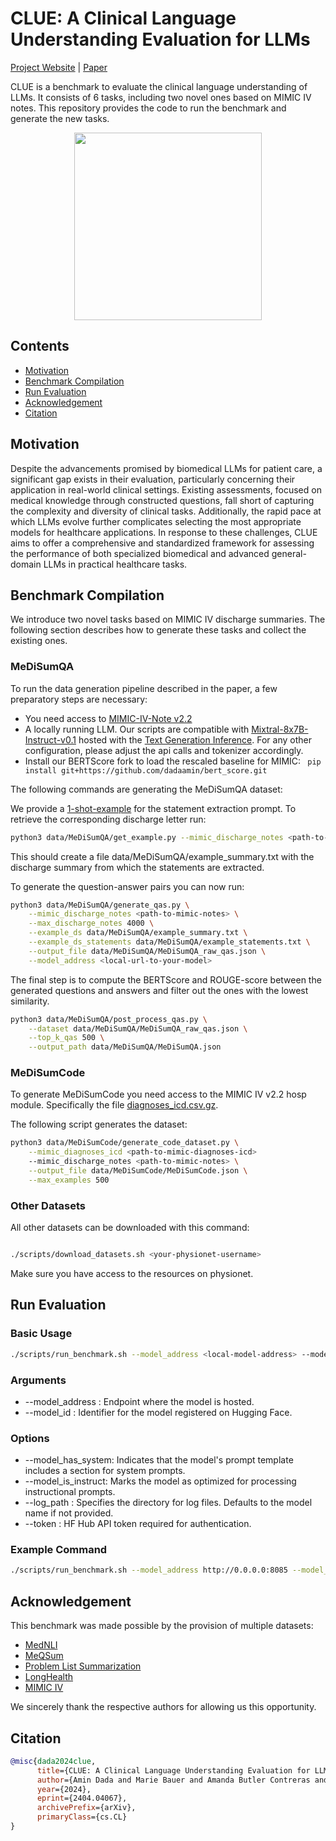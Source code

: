 # CLUE: A Clinical Language Understanding Evaluation for LLMs

[Project Website](https://clue.ikim.nrw/) | [Paper](https://arxiv.org/abs/2404.04067)

CLUE is a benchmark to evaluate the clinical language understanding of LLMs. It consists of 6 tasks, including two novel ones based on MIMIC IV notes. This repository provides the code to run the benchmark and generate the new tasks.

<p align="center">
  <img src="images/CLUE_overview.png" width="300"/>
</p>

## Contents
- [Motivation](#motivation)
- [Benchmark Compilation](#benchmark-compilation)
- [Run Evaluation](#run-evaluation)
- [Acknowledgement](#acknowledgement)
- [Citation](#citation)

## Motivation

Despite the advancements promised by biomedical LLMs for patient care, a significant gap exists in their evaluation, particularly concerning their application in real-world clinical settings. Existing assessments, focused on medical knowledge through constructed questions, fall short of capturing the complexity and diversity of clinical tasks. Additionally, the rapid pace at which LLMs evolve further complicates selecting the most appropriate models for healthcare applications. In response to these challenges, CLUE aims to offer a comprehensive and standardized framework for assessing the performance of both specialized biomedical and advanced general-domain LLMs in practical healthcare tasks.

## Benchmark Compilation
We introduce two novel tasks based on MIMIC IV discharge summaries. The following section describes how to generate these tasks and collect the existing ones.

### MeDiSumQA
To run the data generation pipeline described in the paper, a few preparatory steps are necessary:

- You need access to [MIMIC-IV-Note v2.2](https://physionet.org/content/mimic-iv-note/2.2/)
- A locally running LLM. Our scripts are compatible with [Mixtral-8x7B-Instruct-v0.1](https://huggingface.co/mistralai/Mixtral-8x7B-Instruct-v0.1) hosted with the [Text Generation Inference](https://github.com/huggingface/text-generation-inference). For any other configuration, please adjust the api calls and tokenizer accordingly.
- Install our BERTScore fork to load the rescaled baseline for MIMIC: ```
pip install git+https://github.com/dadaamin/bert_score.git```

The following commands are generating the MeDiSumQA dataset:


We provide a [1-shot-example](data/MeDiSumQA/example_statements.txt) for the statement extraction prompt. To retrieve the corresponding discharge letter run:
```bash
python3 data/MeDiSumQA/get_example.py --mimic_discharge_notes <path-to-mimic-notes>
```
This should create a file data/MeDiSumQA/example_summary.txt with the discharge summary from which the statements are extracted.

To generate the question-answer pairs you can now run:


```bash
python3 data/MeDiSumQA/generate_qas.py \
    --mimic_discharge_notes <path-to-mimic-notes> \
    --max_discharge_notes 4000 \
    --example_ds data/MeDiSumQA/example_summary.txt \
    --example_ds_statements data/MeDiSumQA/example_statements.txt \
    --output_file data/MeDiSumQA/MeDiSumQA_raw_qas.json \
    --model_address <local-url-to-your-model>
```

The final step is to compute the BERTScore and ROUGE-score between the generated questions and answers and filter out the ones with the lowest similarity.

```bash
python3 data/MeDiSumQA/post_process_qas.py \
    --dataset data/MeDiSumQA/MeDiSumQA_raw_qas.json \
    --top_k_qas 500 \
    --output_path data/MeDiSumQA/MeDiSumQA.json

```

### MeDiSumCode

To generate MeDiSumCode you need access to the MIMIC IV v2.2 hosp module. Specifically the file [diagnoses_icd.csv.gz](https://physionet.org/content/mimiciv/2.2/hosp/diagnoses_icd.csv.gz).

The following script generates the dataset:

```bash
python3 data/MeDiSumCode/generate_code_dataset.py \
    --mimic_diagnoses_icd <path-to-mimic-diagnoses-icd>
    --mimic_discharge_notes <path-to-mimic-notes> \
    --output_file data/MeDiSumCode/MeDiSumCode.json \
    --max_examples 500
```



### Other Datasets

All other datasets can be downloaded with this command:

```bash

./scripts/download_datasets.sh <your-physionet-username>
```

Make sure you have access to the resources on physionet.

## Run Evaluation


### Basic Usage

```bash
./scripts/run_benchmark.sh --model_address <local-model-address> --model_id <hf-model-id> [OPTIONS]
```
### Arguments

- --model_address <local-model-address>: Endpoint where the model is hosted.
- --model_id <hf-model-id>: Identifier for the model registered on Hugging Face.
### Options
- --model_has_system: Indicates that the model's prompt template includes a section for system prompts.
- --model_is_instruct: Marks the model as optimized for processing instructional prompts.
- --log_path <path>: Specifies the directory for log files. Defaults to the model name if not provided.
- --token <API token>: HF Hub API token required for authentication.


### Example Command

```bash
./scripts/run_benchmark.sh --model_address http://0.0.0.0:8085 --model_id meta-llama/Meta-Llama-3-8B --model_has_system --model_is_instruct
```


## Acknowledgement

This benchmark was made possible by the provision of multiple datasets:

- [MedNLI](https://jgc128.github.io/mednli/)
- [MeQSum](https://github.com/abachaa/MeQSum)
- [Problem List Summarization](https://physionet.org/content/bionlp-workshop-2023-task-1a/2.0.0/)
- [LongHealth](https://github.com/kbressem/LongHealth)
- [MIMIC IV](https://physionet.org/content/mimiciv/2.2/)
  
We sincerely thank the respective authors for allowing us this opportunity.

## Citation

```bibtex
@misc{dada2024clue,
      title={CLUE: A Clinical Language Understanding Evaluation for LLMs}, 
      author={Amin Dada and Marie Bauer and Amanda Butler Contreras and Osman Alperen Koraş and Constantin Marc Seibold and Kaleb E Smith and Jens Kleesiek},
      year={2024},
      eprint={2404.04067},
      archivePrefix={arXiv},
      primaryClass={cs.CL}
}
```
